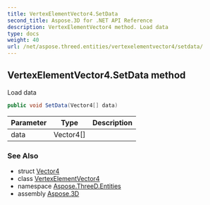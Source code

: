 ```yaml
---
title: VertexElementVector4.SetData
second_title: Aspose.3D for .NET API Reference
description: VertexElementVector4 method. Load data
type: docs
weight: 40
url: /net/aspose.threed.entities/vertexelementvector4/setdata/
---
```

## VertexElementVector4.SetData method

Load data

```csharp
public void SetData(Vector4[] data)
```

| Parameter | Type | Description |
| --- | --- | --- |
| data | Vector4[] |  |

### See Also

* struct [Vector4](../../../aspose.threed.utilities/vector4/)
* class [VertexElementVector4](../)
* namespace [Aspose.ThreeD.Entities](../../vertexelementvector4/)
* assembly [Aspose.3D](../../../)


